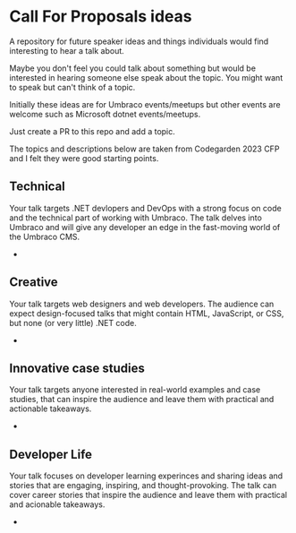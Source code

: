 # Call For Proposals ideas

A repository for future speaker ideas and things individuals would find interesting to hear a talk about. 

Maybe you don't feel you could talk about something but would be interested in hearing someone else speak about the topic. You might want to speak but can't think of a topic.

Initially these ideas are for Umbraco events/meetups but other events are welcome such as Microsoft dotnet events/meetups. 

Just create a PR to this repo and add a topic. 

The topics and descriptions below are taken from Codegarden 2023 CFP and I felt they were good starting points.

## Technical

Your talk targets .NET devlopers and DevOps with a strong focus on code and the technical part of working with Umbraco. The talk delves into Umbraco and will give any developer an edge in the fast-moving world of the Umbraco CMS.

- 

## Creative

Your talk targets web designers and web developers. The audience can expect design-focused talks that might contain HTML, JavaScript, or CSS, but none (or very little) .NET code.

-

## Innovative case studies

Your talk targets anyone interested in real-world examples and case studies, that can inspire the audience and leave them with practical and actionable takeaways.   

-

## Developer Life 

Your talk focuses on developer learning experinces and sharing ideas and stories that are engaging, inspiring, and thought-provoking. The talk can cover career stories that inspire the audience and leave them with practical and acionable takeaways. 

-
